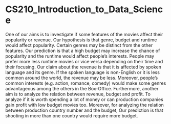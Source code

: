 # CS210_Introduction_to_Data_Science


One of our aims is to investigate if some features of the movies affect their popularity or revenue. Our hypothesis 
is that genre, budget and runtime would affect popularity. Certain genres may be distinct from the other features. 
Our prediction is that a high budget may increase the chance of popularity and the runtime would affect people’s interests. 
People may prefer more less runtime movies or vice versa depending on their time and their focusing.  Our claim about 
the revenue is that it is affected by spoken language and its genre. If the spoken language is non-English or it is less 
common around the world, the revenue may be less. Moreover, people’s common interests (e.g. action, romance, comedy) would 
make some genres advantageous among the others in the Box-Office. Furthermore, another aim is to analyze the relation between 
revenue, budget and profit.  To analyze if it is worth spending a lot of money or can production companies gain profit with 
low budget movies too. Moreover, for analyzing the relation between production country number and the budget, Our prediction is 
that shooting in more than one country would require more budget.

